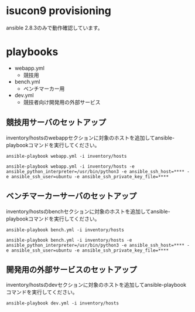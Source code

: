 # isucon9 provisioning

ansible 2.8.3のみで動作確認しています。

# playbooks

- webapp.yml
  - 競技用
- bench.yml
  - ベンチマーカー用
- dev.yml
  - 競技者向け開発用の外部サービス

## 競技用サーバのセットアップ

inventory/hostsのwebappセクションに対象のホストを追加してansible-playbookコマンドを実行してください。

```
ansible-playbook webapp.yml -i inventory/hosts

ansible-playbook webapp.yml -i inventory/hosts -e ansible_python_interpreter=/usr/bin/python3 -e ansible_ssh_host=**** -e ansible_ssh_user=ubuntu -e ansible_ssh_private_key_file=****
```

## ベンチマーカーサーバのセットアップ

inventory/hostsのbenchセクションに対象のホストを追加してansible-playbookコマンドを実行してください。

```
ansible-playbook bench.yml -i inventory/hosts

ansible-playbook bench.yml -i inventory/hosts -e ansible_python_interpreter=/usr/bin/python3 -e ansible_ssh_host=**** -e ansible_ssh_user=ubuntu -e ansible_ssh_private_key_file=****
```

## 開発用の外部サービスのセットアップ

inventory/hostsのdevセクションに対象のホストを追加してansible-playbookコマンドを実行してください。

```
ansible-playbook dev.yml -i inventory/hosts
```
